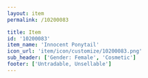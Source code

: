```yaml
---
layout: item
permalink: /10200083

title: Item
id: '10200083'
item_name: 'Innocent Ponytail'
icon_url: 'item/icon/customize/10200083.png'
sub_header: ['Gender: Female', 'Cosmetic']
footer: ['Untradable, Unsellable']
---
```

